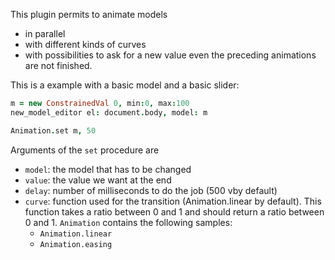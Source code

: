 This plugin permits to animate models

* in parallel
* with different kinds of curves
* with possibilities to ask for a new value even the preceding animations are not finished.


This is a example with a basic model and a basic slider:

```coffeescript
m = new ConstrainedVal 0, min:0, max:100
new_model_editor el: document.body, model: m

Animation.set m, 50
```

Arguments of the `set` procedure are

* `model`: the model that has to be changed
* `value`: the value we want at the end
* `delay`: number of milliseconds to do the job (500 vby default)
* `curve`: function used for the transition (Animation.linear by default). This function takes a ratio between 0 and 1 and should return a ratio between 0 and 1. `Animation` contains the following samples:
    * `Animation.linear`
    * `Animation.easing`
